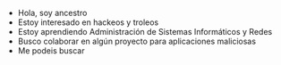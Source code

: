 - Hola, soy ancestro
- Estoy interesado en hackeos y troleos
- Estoy aprendiendo Administración de Sistemas Informáticos y Redes
- Busco colaborar en algún proyecto para aplicaciones maliciosas
- Me podeis buscar
